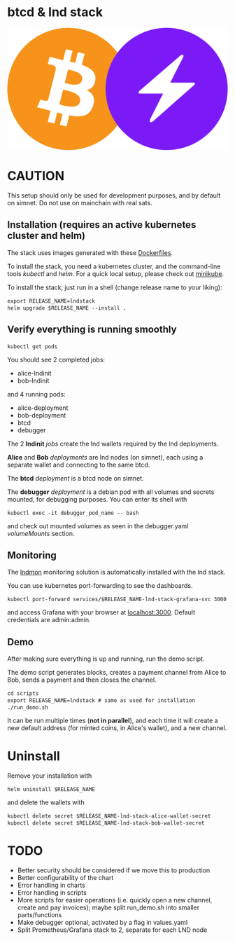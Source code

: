 # btcd & lnd stack

<img src="btcln.png">

# CAUTION
This setup should only be used for development purposes, and by default on simnet. Do not use on mainchain with real sats.

## Installation (requires an active kubernetes cluster and helm)
The stack uses images generated with these [Dockerfiles](https://github.com/orfeas0/lnd-stack-dockerfiles).

To install the stack, you need a kubernetes cluster, and the command-line tools _kubectl_ and _helm_. For a quick local setup, please check out [minikube](https://minikube.sigs.k8s.io/docs/).

To install the stack, just run in a shell (change release name to your liking):
```shell
export RELEASE_NAME=lndstack
helm upgrade $RELEASE_NAME --install .
```
## Verify everything is running smoothly

```
kubectl get pods
```
You should see 2 completed jobs:
- alice-lndinit
- bob-lndinit

and 4 running pods:
- alice-deployment
- bob-deployment
- btcd
- debugger

The 2 **lndinit** *jobs* create the lnd wallets required by the lnd deployments.

**Alice** and **Bob** *deployments* are lnd nodes (on simnet), each using a separate wallet and connecting to the same btcd.

The **btcd** *deployment* is a btcd node on simnet.

The **debugger** *deployment* is a debian pod with all volumes and secrets mounted, for debugging purposes. You can enter its shell with
```
kubectl exec -it debugger_pod_name -- bash
```
and check out mounted volumes as seen in the debugger.yaml *volumeMounts* section.

## Monitoring
The [lndmon](https://github.com/lightninglabs/lndmon) monitoring solution is automatically installed with the lnd stack.

You can use kubernetes port-forwarding to see the dashboards.
```
kubectl port-forward services/$RELEASE_NAME-lnd-stack-grafana-svc 3000
```
and access Grafana with your browser at [localhost:3000](localhost:3000). Default credentials are admin:admin.

## Demo

After making sure everything is up and running, run the demo script.

The demo script generates blocks, creates a payment channel from Alice to Bob, sends a payment and then closes the channel.

```
cd scripts
export RELEASE_NAME=lndstack # same as used for installation
./run_demo.sh
```
It can be run multiple times (**not in parallel**), and each time it will create a new default address (for minted coins, in Alice's wallet), and a new channel.

# Uninstall
Remove your installation with
```
helm uninstall $RELEASE_NAME
```
and delete the wallets with
```
kubectl delete secret $RELEASE_NAME-lnd-stack-alice-wallet-secret
kubectl delete secret $RELEASE_NAME-lnd-stack-bob-wallet-secret
```

# TODO
- Better security should be considered if we move this to production
- Better configurability of the chart
- Error handling in charts
- Error handling in scripts
- More scripts for easier operations (i.e. quickly open a new channel, create and pay invoices); maybe split run_demo.sh into smaller parts/functions
- Make debugger optional, activated by a flag in values.yaml
- Split Prometheus/Grafana stack to 2, separate for each LND node